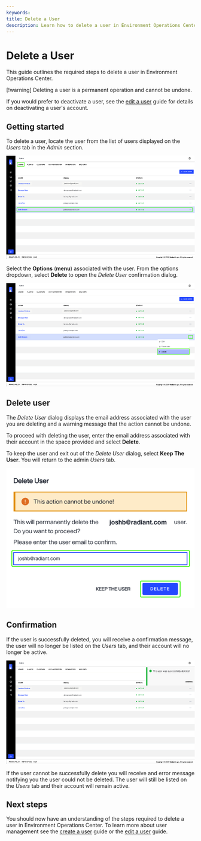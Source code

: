 ```yaml
---
keywords:
title: Delete a User
description: Learn how to delete a user in Environment Operations Center.
---
```

# Delete a User

This guide outlines the required steps to delete a user in Environment Operations Center.

[!warning] Deleting a user is a permanent operation and cannot be undone.

If you would prefer to deactivate a user, see the [edit a user](edit-user.md) guide for details on deactivating a user's account.

## Getting started

To delete a user, locate the user from the list of users displayed on the *Users* tab in the *Admin* section.

![image description](images/delete-select-user.png)

Select the **Options** (**menu**) associated with the user. From the options dropdown, select **Delete** to open the *Delete User* confirmation dialog.

![image description](images/delete-options.png)

## Delete user

The *Delete User* dialog displays the email address associated with the user you are deleting and a warning message that the action cannot be undone.

To proceed with deleting the user, enter the email address associated with their account in the space provided and select **Delete**.

To keep the user and exit out of the *Delete User* dialog, select **Keep The User**. You will return to the admin *Users* tab.

![image description](images/delete-dialog.png)

## Confirmation

If the user is successfully deleted, you will receive a confirmation message, the user will no longer be listed on the *Users* tab, and their account will no longer be active.

![image description](images/delete-success.png)

If the user cannot be successfully delete you will receive and error message notifying you the user could not be deleted. The user will still be listed on the *Users* tab and their account will remain active.

## Next steps

You should now have an understanding of the steps required to delete a user in Environment Operations Center. To learn more about user management see the [create a user](create-user.md) guide or the [edit a user](edit-user.md) guide.


